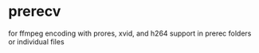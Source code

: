 # prerecv
for ffmpeg encoding with prores, xvid, and h264 support in prerec folders or individual files

